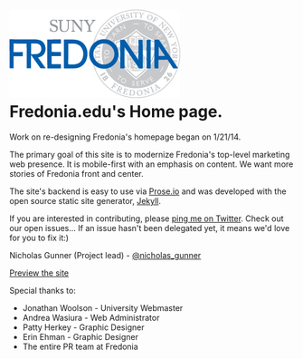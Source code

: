 ![Logo](img/logo.png)
Fredonia.edu's Home page.
========
Work on re-designing Fredonia's homepage began on 1/21/14.

The primary goal of this site is to modernize Fredonia's top-level marketing web presence. It is mobile-first with an emphasis on content. We want more stories of Fredonia front and center. 

The site's backend is easy to use via [Prose.io](https://github.com/prose/prose) and was developed with the open source static site generator, [Jekyll](http://jekyllrb.com/).

If you are interested in contributing, please [ping me on Twitter](http://www.twitter.com/nicholas_gunner). Check out our open issues... If an issue hasn't been delegated yet, it means we'd love for you to fix it:)

Nicholas Gunner (Project lead) - [@nicholas_gunner](http://www.twitter.com/nicholas_gunner)

[Preview the site](http://sunyfredonia.github.io/homepage/)

Special thanks to:
* Jonathan Woolson - University Webmaster
* Andrea Wasiura - Web Administrator
* Patty Herkey - Graphic Designer
* Erin Ehman - Graphic Designer
* The entire PR team at Fredonia
